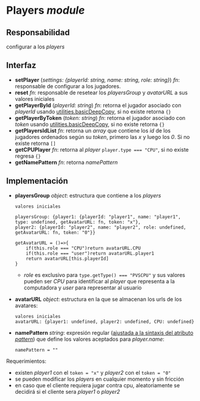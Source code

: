 # Players _module_

## Responsabilidad

configurar a los _players_

## Interfaz

-   **setPlayer** (_settings: {playerId: string, name: string, role: string}_) _fn_: responsable de configurar a los jugadores.
-   **reset** _fn_: responsable de resetear los _playersGroup_ y _avatarURL_ a sus valores iniciales
-   **getPlayerById** (_playerId: string_) _fn_: retorna el jugador asociado con _playerId_ usando [utilities.basicDeepCopy](../utilities.md#interfaz), si no existe retorna `{}`
-   **getPlayerByToken** (_token: string_) _fn_: retorna el jugador asociado con _token_ usando [utilities.basicDeepCopy](../utilities.md#interfaz), si no existe retorna `{}`
-   **getPlayersIdList** _fn_: retorna un _array_ que contiene los _id_ de los jugadores ordenados según su _token_, primero las _x_ y luego los _0_. Si no existe retorna `[]`
-   **getCPUPlayer** _fn_: retorna al _player_ `player.type === "CPU"`, si no existe regresa `{}`
-   **getNamePattern** _fn_: retorna _namePattern_

## Implementación

-   **playersGroup** _object_: estructura que contiene a los _players_

    ```
    valores iniciales

    playersGroup: {player1: {playerId: "player1", name: "player1", type: undefined, getAvatarURL: fn, token: "x"},
    player2: {playerId: "player2", name: "player2", role: undefined, getAvatarURL: fn, token: "0"}}

    getAvatarURL = ()=>{
        if(this.role === "CPU")return avatarURL.CPU
        if(this.role === "user")return avatarURL.player1
        return avatarURL[this.playerId]
    }
    ```

    -   _role_ es exclusivo para `type.getType() === "PVSCPU"` y sus valores pueden ser _CPU_ para identificar al _player_ que representa a la computadora y _user_ para representar al usuario

-   **avatarURL** _object_: estructura en la que se almacenan los urls de los avatares:

    ```
    valores iniciales
    avatarURL: {player1: undefined, player2: undefined, CPU: undefined}
    ```

-   **namePattern** _string_: expresión regular ([ajustada a la sintaxis del atributo _pattern_](https://developer.mozilla.org/en-US/docs/Web/HTML/Attributes/pattern#examples)) que define los valores aceptados para _player.name_:
    ```
    namePattern = ""
    ```

Requerimientos:

-   existen _player1_ con el `token = "x"` y _player2_ con el `token = "0"`
-   se pueden modificar los _players_ en cualquier momento y sin fricción
-   en caso que el cliente requiera jugar contra cpu, aleatoriamente se decidirá si el cliente sera _player1_ o _player2_
